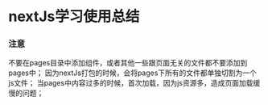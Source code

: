 # nextJs学习使用总结

### 注意
不要在pages目录中添加组件，或者其他一些跟页面无关的文件都不要添加到pages中；
因为nextJs打包的时候，会将pages下所有的文件都单独切割为一个js文件；
当pages中内容过多的时候，首次加载，因为js资源多，造成页面加载缓慢的问题；
